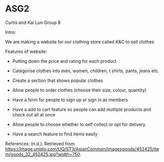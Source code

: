 # ASG2
Curtis and Kai Lun Group 8

Intro:

We are making a website for our clothing store called K&C to sell clothes

Features of website:
- Putting down the price and rating for each product

- Categorise clothes into men, women, children, t shirts, pants, jeans etc.

- Create a section that shows popular clothes

- Allow people to order clothes (choose their size, colour, quantity)

- Have a form for people to sign up or sign in as members

- Have a add to cart feature so people can add mutliple products and check out all at once

- Allow people to choose whether to self collect or opt for delivery

- Have a search feature to find items easily


References:
 (n.d.). Retrieved from https://image.uniqlo.com/UQ/ST3/AsianCommon/imagesgoods/452425/item/goods_32_452425.jpg?width=750. 